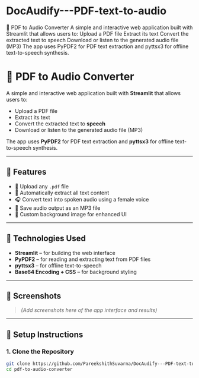# DocAudify---PDF-text-to-audio
📘 PDF to Audio Converter A simple and interactive web application built with Streamlit that allows users to:  Upload a PDF file  Extract its text  Convert the extracted text to speech  Download or listen to the generated audio file (MP3)  The app uses PyPDF2 for PDF text extraction and pyttsx3 for offline text-to-speech synthesis. 

# 📘 PDF to Audio Converter

A simple and interactive web application built with **Streamlit** that allows users to:

- Upload a PDF file
- Extract its text
- Convert the extracted text to **speech**
- Download or listen to the generated audio file (MP3)

The app uses **PyPDF2** for PDF text extraction and **pyttsx3** for offline text-to-speech synthesis.

---

## 🧰 Features

- 📂 Upload any `.pdf` file
- 📝 Automatically extract all text content
- 🎧 Convert text into spoken audio using a female voice
- 💾 Save audio output as an MP3 file
- 🎨 Custom background image for enhanced UI

---

## 🚀 Technologies Used

- **Streamlit** – for building the web interface
- **PyPDF2** – for reading and extracting text from PDF files
- **pyttsx3** – for offline text-to-speech
- **Base64 Encoding + CSS** – for background styling

---

## 📸 Screenshots

> *(Add screenshots here of the app interface and results)*

---

## 📂 Setup Instructions

### 1. Clone the Repository

```bash
git clone https://github.com/PareekshithSuvarna/DocAudify---PDF-text-to-audio.git
cd pdf-to-audio-converter
